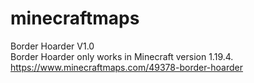# minecraftmaps

Border Hoarder V1.0<br>
Border Hoarder only works in Minecraft version 1.19.4.<br>
https://www.minecraftmaps.com/49378-border-hoarder
